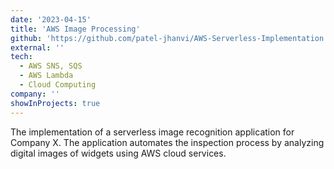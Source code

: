 ```yaml
---
date: '2023-04-15'
title: 'AWS Image Processing'
github: 'https://github.com/patel-jhanvi/AWS-Serverless-Implementation.git'
external: ''
tech:
  - AWS SNS, SQS
  - AWS Lambda
  - Cloud Computing
company: ''
showInProjects: true
---
```


The implementation of a serverless image recognition application for Company X. The application automates the inspection process by analyzing digital images of widgets using AWS cloud services.
